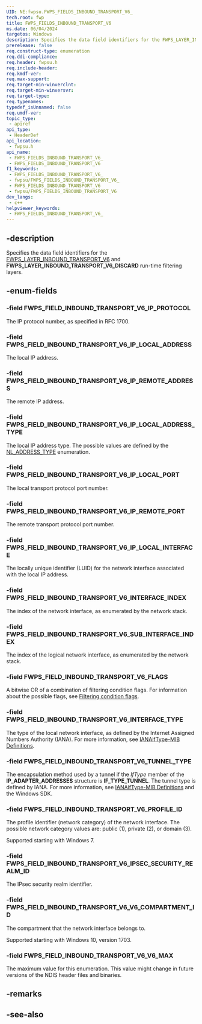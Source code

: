 ```yaml
---
UID: NE:fwpsu.FWPS_FIELDS_INBOUND_TRANSPORT_V6_
tech.root: fwp
title: FWPS_FIELDS_INBOUND_TRANSPORT_V6
ms.date: 06/04/2024
targetos: Windows
description: Specifies the data field identifiers for the FWPS_LAYER_INBOUND_TRANSPORT_V6 and FWPS_LAYER_INBOUND_TRANSPORT_V6_DISCARD run-time filtering layers.
prerelease: false
req.construct-type: enumeration
req.ddi-compliance: 
req.header: fwpsu.h
req.include-header: 
req.kmdf-ver: 
req.max-support: 
req.target-min-winverclnt: 
req.target-min-winversvr: 
req.target-type: 
req.typenames: 
typedef_isUnnamed: false
req.umdf-ver: 
topic_type:
 - apiref
api_type:
 - HeaderDef
api_location:
 - fwpsu.h
api_name:
 - FWPS_FIELDS_INBOUND_TRANSPORT_V6_
 - FWPS_FIELDS_INBOUND_TRANSPORT_V6
f1_keywords:
 - FWPS_FIELDS_INBOUND_TRANSPORT_V6_
 - fwpsu/FWPS_FIELDS_INBOUND_TRANSPORT_V6_
 - FWPS_FIELDS_INBOUND_TRANSPORT_V6
 - fwpsu/FWPS_FIELDS_INBOUND_TRANSPORT_V6
dev_langs:
 - c++
helpviewer_keywords:
 - FWPS_FIELDS_INBOUND_TRANSPORT_V6_
---
```


## -description

Specifies the data field identifiers for the [FWPS_LAYER_INBOUND_TRANSPORT_V6](./ne-fwpsu-fwps_builtin_layers.md) and **FWPS_LAYER_INBOUND_TRANSPORT_V6_DISCARD** run-time filtering layers.

## -enum-fields

### -field FWPS_FIELD_INBOUND_TRANSPORT_V6_IP_PROTOCOL

The IP protocol number, as specified in RFC 1700.

### -field FWPS_FIELD_INBOUND_TRANSPORT_V6_IP_LOCAL_ADDRESS

The local IP address.

### -field FWPS_FIELD_INBOUND_TRANSPORT_V6_IP_REMOTE_ADDRESS

The remote IP address.

### -field FWPS_FIELD_INBOUND_TRANSPORT_V6_IP_LOCAL_ADDRESS_TYPE

The local IP address type. The possible values are defined by the [NL_ADDRESS_TYPE](/windows/win32/api/nldef/ne-nldef-nl_address_type) enumeration.

### -field FWPS_FIELD_INBOUND_TRANSPORT_V6_IP_LOCAL_PORT

The local transport protocol port number.

### -field FWPS_FIELD_INBOUND_TRANSPORT_V6_IP_REMOTE_PORT

The remote transport protocol port number.

### -field FWPS_FIELD_INBOUND_TRANSPORT_V6_IP_LOCAL_INTERFACE

The locally unique identifier (LUID) for the network interface associated with the local IP address.

### -field FWPS_FIELD_INBOUND_TRANSPORT_V6_INTERFACE_INDEX

The index of the network interface, as enumerated by the network stack.

### -field FWPS_FIELD_INBOUND_TRANSPORT_V6_SUB_INTERFACE_INDEX

The index of the logical network interface, as enumerated by the network stack.

### -field FWPS_FIELD_INBOUND_TRANSPORT_V6_FLAGS

A bitwise OR of a combination of filtering condition flags. For information about the possible
flags, see [Filtering condition flags](/windows-hardware/drivers/network/filtering-condition-flags).

### -field FWPS_FIELD_INBOUND_TRANSPORT_V6_INTERFACE_TYPE

The type of the local network interface, as defined by the Internet Assigned Numbers Authority
(IANA). For more information, see
[IANAifType-MIB Definitions](https://www.iana.org/assignments/ianaiftype-mib/ianaiftype-mib).

### -field FWPS_FIELD_INBOUND_TRANSPORT_V6_TUNNEL_TYPE

The encapsulation method used by a tunnel if the
*IfType* member of the **IP_ADAPTER_ADDRESSES** structure is **IF_TYPE_TUNNEL**. The tunnel type is defined
by IANA. For more information, see
[IANAifType-MIB Definitions](https://www.iana.org/assignments/ianaiftype-mib/ianaiftype-mib) and the
Windows SDK.

### -field FWPS_FIELD_INBOUND_TRANSPORT_V6_PROFILE_ID

The profile identifier (network category) of the network interface. The possible network category
values are: public (1), private (2), or domain (3).

Supported starting with Windows 7.

### -field FWPS_FIELD_INBOUND_TRANSPORT_V6_IPSEC_SECURITY_REALM_ID

The IPsec security realm identifier.

### -field FWPS_FIELD_INBOUND_TRANSPORT_V6_V6_COMPARTMENT_ID

The compartment that the network interface belongs to.

Supported starting with Windows 10, version 1703.

### -field FWPS_FIELD_INBOUND_TRANSPORT_V6_V6_MAX

The maximum value for this enumeration. This value might change in future versions of the NDIS
header files and binaries.

## -remarks

## -see-also
